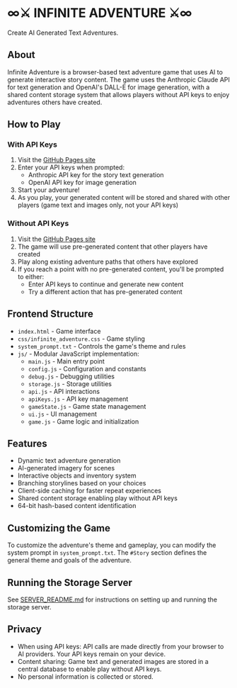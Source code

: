 # ∞⚔️ INFINITE ADVENTURE ⚔️∞

Create AI Generated Text Adventures.

## About

Infinite Adventure is a browser-based text adventure game that uses AI to generate interactive story content. The game uses the Anthropic Claude API for text generation and OpenAI's DALL-E for image generation, with a shared content storage system that allows players without API keys to enjoy adventures others have created.

## How to Play

### With API Keys
1. Visit the [GitHub Pages site](https://jeremyiv.github.io/infinite_adventure/)
2. Enter your API keys when prompted:
   - Anthropic API key for the story text generation
   - OpenAI API key for image generation
3. Start your adventure!
4. As you play, your generated content will be stored and shared with other players (game text and images only, not your API keys)

### Without API Keys
1. Visit the [GitHub Pages site](https://jeremyiv.github.io/infinite_adventure/)
2. The game will use pre-generated content that other players have created
3. Play along existing adventure paths that others have explored
4. If you reach a point with no pre-generated content, you'll be prompted to either:
   - Enter API keys to continue and generate new content
   - Try a different action that has pre-generated content

## Frontend Structure

- `index.html` - Game interface
- `css/infinite_adventure.css` - Game styling
- `system_prompt.txt` - Controls the game's theme and rules
- `js/` - Modular JavaScript implementation:
  - `main.js` - Main entry point
  - `config.js` - Configuration and constants
  - `debug.js` - Debugging utilities
  - `storage.js` - Storage utilities
  - `api.js` - API interactions
  - `apiKeys.js` - API key management
  - `gameState.js` - Game state management
  - `ui.js` - UI management
  - `game.js` - Game logic and initialization

## Features

- Dynamic text adventure generation
- AI-generated imagery for scenes
- Interactive objects and inventory system
- Branching storylines based on your choices
- Client-side caching for faster repeat experiences
- Shared content storage enabling play without API keys
- 64-bit hash-based content identification

## Customizing the Game

To customize the adventure's theme and gameplay, you can modify the system prompt in `system_prompt.txt`. The `#Story` section defines the general theme and goals of the adventure.

## Running the Storage Server

See [SERVER_README.md](SERVER_README.md) for instructions on setting up and running the storage server.

## Privacy

- When using API keys: API calls are made directly from your browser to AI providers. Your API keys remain on your device.
- Content sharing: Game text and generated images are stored in a central database to enable play without API keys.
- No personal information is collected or stored.